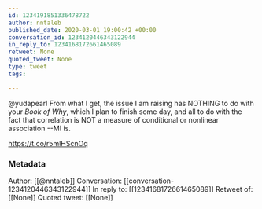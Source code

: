 ```yaml
---
id: 1234191851336478722
author: nntaleb
published_date: 2020-03-01 19:00:42 +00:00
conversation_id: 1234120446343122944
in_reply_to: 1234168172661465089
retweet: None
quoted_tweet: None
type: tweet
tags:

---
```


@yudapearl From what I get, the issue I am raising has NOTHING to do with your *Book of Why*, which I plan to finish some day, and all to do with the fact that correlation is NOT a measure of conditional or nonlinear association --MI is. 

https://t.co/r5mlHScnOq

### Metadata

Author: [[@nntaleb]]
Conversation: [[conversation-1234120446343122944]]
In reply to: [[1234168172661465089]]
Retweet of: [[None]]
Quoted tweet: [[None]]
